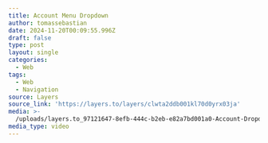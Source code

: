 ```yaml
---
title: Account Menu Dropdown
author: tomassebastian
date: 2024-11-20T00:09:55.996Z
draft: false
type: post
layout: single
categories:
  - Web
tags:
  - Web
  - Navigation
source: Layers
source_link: 'https://layers.to/layers/clwta2ddb001kl70d0yrx03ja'
media: >-
  /uploads/layers.to_97121647-8efb-444c-b2eb-e82a7bd001a0-Account-Dropdown-Light-vs-Dark-4K.mp4
media_type: video
---
```


